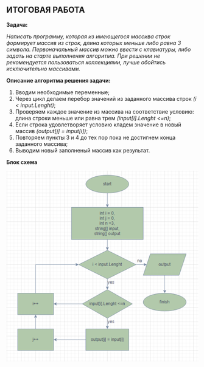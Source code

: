 ## ИТОГОВАЯ РАБОТА
**Задача:**

*Написать программу, которая из имеющегося массива строк формирует массив из строк, длина которых меньше либо равна 3 символа. Первоначальный массив можно ввести с клавиатуры, либо задать на старте выполнения алгоритма. При решении не рекомендуется пользоваться коллекциями, лучше обойтись исключительно массивами.*

**Описание алгоритма решения задачи:**

1. Вводим необходимые переменные;
2. Через цикл делаем перебор значений из заданного массива строк *(i < input.Lenght)*;
3. Проверяем каждое значение из массива на соответствие условию: длина строки меньше или равна трем *(input[i].Lenght <=n)*;
4. Если строка удовлетворяет условию кладем значение в новый массив *(output[j] = input[i])*;
5. Повторяем пункты 3 и 4 до тех пор пока не достигнем конца заданного массива;
6. Выводим новый заполненый массив как результат.

**Блок схема**

![Блок схема](/Block.png)
